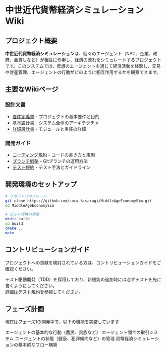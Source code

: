 # 中世近代貨幣経済シミュレーション Wiki

## プロジェクト概要

**中世近代貨幣経済シミュレーション**は、個々のエージェント（NPC、企業、政府、金貸しなど）が相互に作用し、経済の流れをシミュレートするプロジェクトです。このシステムでは、仮想のエージェントを通じて経済活動を体験し、交易や財産管理、エージェントの行動がどのように相互作用するかを観察できます。

## 主要なWikiページ

### 設計文書
- [要件定義書](./Requirement.md) - プロジェクトの基本要件と目的
- [基本設計書](./High_Level_Design.md) - システム全体のアーキテクチャ
- [詳細設計書](./Low_Level_Design.md) - モジュールと実装の詳細

### 開発ガイド
- [コーディング規約](./Coding-Standards.md) - コードの書き方と規則
- [ブランチ戦略](./Branch-Strategy.md) - Gitブランチの運用方法
- [テスト規約](./Testing-Guidelines.md) - テスト手法とガイドライン

## 開発環境のセットアップ

```bash
# リポジトリのクローン
git clone https://github.com/sora-kisaragi/MiddleAgeEconomySim.git
cd MiddleAgeEconomySim

# ビルド環境の準備
mkdir build
cd build
cmake ..
make
```

## コントリビューションガイド

プロジェクトへの貢献を検討されている方は、コントリビューションガイドをご確認ください。

テスト駆動開発（TDD）を採用しており、新機能の追加時には必ずテストを先に書くようにしてください。  
詳細はテスト規約を参照してください。

## フェーズ計画

現在はフェーズ1の開発中で、以下の機能を実装しています

エージェントの基本的な行動（農民、貴族など）
エージェント間での取引システム
エージェントの状態（健康、犯罪傾向など）の管理
貨幣経済シミュレーションの基本的なフロー構築